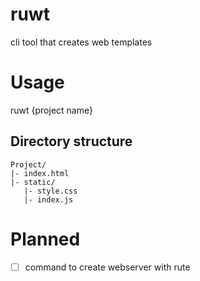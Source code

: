 # ruwt
cli tool that creates web templates

# Usage
ruwt {project name}

## Directory structure
```
Project/
|- index.html
|- static/
   |- style.css
   |- index.js
```
# Planned
- [ ] command to create webserver with rute
